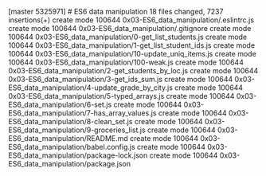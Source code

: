 [master 5325971] # ES6 data manipulation
 18 files changed, 7237 insertions(+)
 create mode 100644 0x03-ES6_data_manipulation/.eslintrc.js
 create mode 100644 0x03-ES6_data_manipulation/.gitignore
 create mode 100644 0x03-ES6_data_manipulation/0-get_list_students.js
 create mode 100644 0x03-ES6_data_manipulation/1-get_list_student_ids.js
 create mode 100644 0x03-ES6_data_manipulation/10-update_uniq_items.js
 create mode 100644 0x03-ES6_data_manipulation/100-weak.js
 create mode 100644 0x03-ES6_data_manipulation/2-get_students_by_loc.js
 create mode 100644 0x03-ES6_data_manipulation/3-get_ids_sum.js
 create mode 100644 0x03-ES6_data_manipulation/4-update_grade_by_city.js
 create mode 100644 0x03-ES6_data_manipulation/5-typed_arrays.js
 create mode 100644 0x03-ES6_data_manipulation/6-set.js
 create mode 100644 0x03-ES6_data_manipulation/7-has_array_values.js
 create mode 100644 0x03-ES6_data_manipulation/8-clean_set.js
 create mode 100644 0x03-ES6_data_manipulation/9-groceries_list.js
 create mode 100644 0x03-ES6_data_manipulation/README.md
 create mode 100644 0x03-ES6_data_manipulation/babel.config.js
 create mode 100644 0x03-ES6_data_manipulation/package-lock.json
 create mode 100644 0x03-ES6_data_manipulation/package.json
